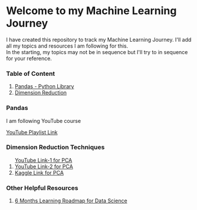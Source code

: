 <h1>Welcome to my Machine Learning Journey</h1>
<p>I have created this repository to track my Machine Learning Journey. I'll add all my topics and resources I am following for this.</br>In the starting, my topics may not be in sequence but I'll try to in sequence for your reference.</p>

<h3> Table of Content</h3>
<ol>
  <li><a href="README.md#pandas">Pandas - Python Library</a></li>
  <li><a href="README.md#dimred">Dimension Reduction</a></li>
 </ol>



<a name="pandas"><h3>Pandas</h3></a>
<p>I am following YouTube course</p> <a href="https://www.youtube.com/playlist?list=PLQVvvaa0QuDfSfqQuee6K8opKtZsh7sA9">YouTube Playlist Link</a>



<a name="dimred"><h3>Dimension Reduction Techniques</h3></a>
<ol>
</i><a href="https://www.youtube.com/watch?v=g-Hb26agBFg">YouTube Link-1 for PCA</a></li>
<li><a href="https://www.youtube.com/watch?v=OFyyWcw2cyM">YouTube Link-2 for PCA</a></li>
<li><a href="https://www.kaggle.com/vipulgandhi/pca-beginner-s-guide-to-dimensionality-reduction">Kaggle Link for PCA</a></li>
</ol>


<h3> Other Helpful Resources</h3>
<ol>
  <li><a href="https://github.com/codebasics/py/blob/master/TechTopics/DataScienceRoadMap2020/data_science_roadmap_2020.md">6 Months Learning Roadmap for Data Science</a></li>
 </ol>

